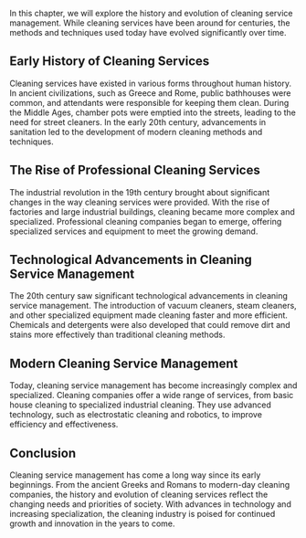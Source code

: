

In this chapter, we will explore the history and evolution of cleaning service management. While cleaning services have been around for centuries, the methods and techniques used today have evolved significantly over time.

Early History of Cleaning Services
----------------------------------

Cleaning services have existed in various forms throughout human history. In ancient civilizations, such as Greece and Rome, public bathhouses were common, and attendants were responsible for keeping them clean. During the Middle Ages, chamber pots were emptied into the streets, leading to the need for street cleaners. In the early 20th century, advancements in sanitation led to the development of modern cleaning methods and techniques.

The Rise of Professional Cleaning Services
------------------------------------------

The industrial revolution in the 19th century brought about significant changes in the way cleaning services were provided. With the rise of factories and large industrial buildings, cleaning became more complex and specialized. Professional cleaning companies began to emerge, offering specialized services and equipment to meet the growing demand.

Technological Advancements in Cleaning Service Management
---------------------------------------------------------

The 20th century saw significant technological advancements in cleaning service management. The introduction of vacuum cleaners, steam cleaners, and other specialized equipment made cleaning faster and more efficient. Chemicals and detergents were also developed that could remove dirt and stains more effectively than traditional cleaning methods.

Modern Cleaning Service Management
----------------------------------

Today, cleaning service management has become increasingly complex and specialized. Cleaning companies offer a wide range of services, from basic house cleaning to specialized industrial cleaning. They use advanced technology, such as electrostatic cleaning and robotics, to improve efficiency and effectiveness.

Conclusion
----------

Cleaning service management has come a long way since its early beginnings. From the ancient Greeks and Romans to modern-day cleaning companies, the history and evolution of cleaning services reflect the changing needs and priorities of society. With advances in technology and increasing specialization, the cleaning industry is poised for continued growth and innovation in the years to come.
